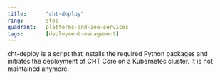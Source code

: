 ```yaml
---
title:      "cht-deploy"
ring:       stop
quadrant:   platforms-and-aoe-services
tags:       [deployment-management]
---
```


cht-deploy is a script that installs the required Python packages and initiates the deployment of CHT Core on a Kubernetes cluster. It is not maintained anymore.
